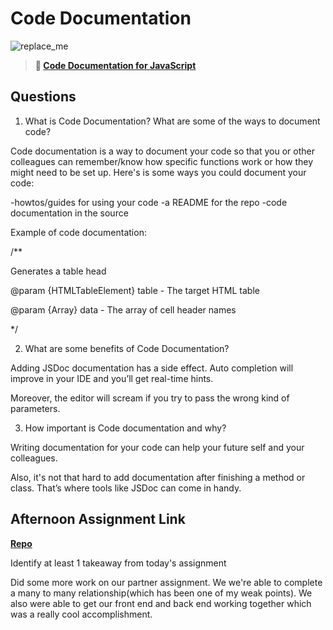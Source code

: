 # Code Documentation

![replace_me](https://codeworks.blob.core.windows.net/public/assets/img/illustrations/placeholder.svg)

> **📖 [Code Documentation for JavaScript](https://codeworksacademy.com/fs-student-guide/resources/wk7/02-JSDocs)**

## Questions

1. What is Code Documentation? What are some of the ways to document code?

Code documentation is a way to document your code so that you or other colleagues can remember/know how specific functions work or how they might need to be set up. Here's is some ways you could document your code:

-howtos/guides for using your code
-a README for the repo
-code documentation in the source

Example of code documentation:

/**

  Generates a table head

  @param {HTMLTableElement} table - The target HTML table

  @param {Array} data - The array of cell header names

 */

2. What are some benefits of Code Documentation?

Adding JSDoc documentation has a side effect. Auto completion will improve in your IDE and you’ll get real-time hints.

Moreover, the editor will scream if you try to pass the wrong kind of parameters.

3. How important is Code documentation and why?

Writing documentation for your code can help your future self and your colleagues.

 Also, it's not that hard to add documentation after finishing a method or class. That’s where tools like JSDoc can come in handy.

## Afternoon Assignment Link

**[Repo](https://github.com/TimothyMcCormick/PostIt)**

Identify at least 1 takeaway from today's assignment

Did some more work on our partner assignment. We we're able to complete a many to many relationship(which has been one of my weak points). We also were able to get our front end and back end working together which was a really cool accomplishment.
